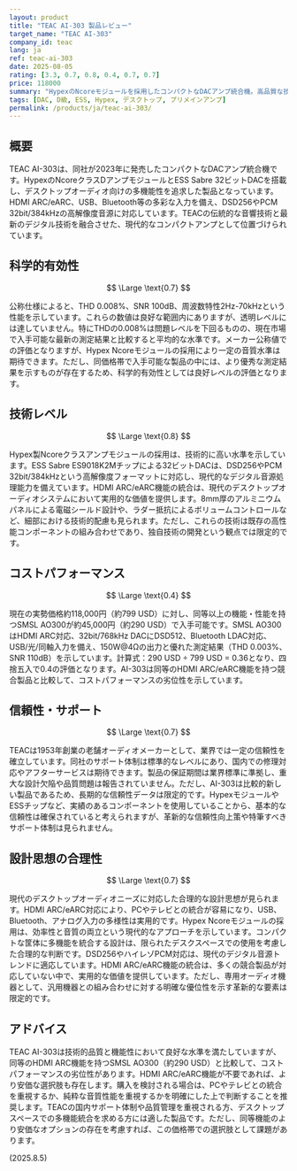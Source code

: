 ```yaml
---
layout: product
title: "TEAC AI-303 製品レビュー"
target_name: "TEAC AI-303"
company_id: teac
lang: ja
ref: teac-ai-303
date: 2025-08-05
rating: [3.3, 0.7, 0.8, 0.4, 0.7, 0.7]
price: 118000
summary: "HypexのNcoreモジュールを採用したコンパクトなDACアンプ統合機。高品質な技術を投入しているものの、同等機能を持つ製品と比較するとコストパフォーマンスに課題があります。"
tags: [DAC, D級, ESS, Hypex, デスクトップ, プリメインアンプ]
permalink: /products/ja/teac-ai-303/
---
```

## 概要

TEAC AI-303は、同社が2023年に発売したコンパクトなDACアンプ統合機です。HypexのNcoreクラスDアンプモジュールとESS Sabre 32ビットDACを搭載し、デスクトップオーディオ向けの多機能性を追求した製品となっています。HDMI ARC/eARC、USB、Bluetooth等の多彩な入力を備え、DSD256やPCM 32bit/384kHzの高解像度音源に対応しています。TEACの伝統的な音響技術と最新のデジタル技術を融合させた、現代的なコンパクトアンプとして位置づけられています。

## 科学的有効性

$$ \Large \text{0.7} $$

公称仕様によると、THD 0.008%、SNR 100dB、周波数特性2Hz-70kHzという性能を示しています。これらの数値は良好な範囲内にありますが、透明レベルには達していません。特にTHDの0.008%は問題レベルを下回るものの、現在市場で入手可能な最新の測定結果と比較すると平均的な水準です。メーカー公称値での評価となりますが、Hypex Ncoreモジュールの採用により一定の音質水準は期待できます。ただし、同価格帯で入手可能な製品の中には、より優秀な測定結果を示すものが存在するため、科学的有効性としては良好レベルの評価となります。

## 技術レベル

$$ \Large \text{0.8} $$

Hypex製Ncoreクラスアンプモジュールの採用は、技術的に高い水準を示しています。ESS Sabre ES9018K2Mチップによる32ビットDACは、DSD256やPCM 32bit/384kHzという高解像度フォーマットに対応し、現代的なデジタル音源処理能力を備えています。HDMI ARC/eARC機能の統合は、現代のデスクトップオーディオシステムにおいて実用的な価値を提供します。8mm厚のアルミニウムパネルによる電磁シールド設計や、ラダー抵抗によるボリュームコントロールなど、細部における技術的配慮も見られます。ただし、これらの技術は既存の高性能コンポーネントの組み合わせであり、独自技術の開発という観点では限定的です。

## コストパフォーマンス

$$ \Large \text{0.4} $$

現在の実勢価格約118,000円（約799 USD）に対し、同等以上の機能・性能を持つSMSL AO300が約45,000円（約290 USD）で入手可能です。SMSL AO300はHDMI ARC対応、32bit/768kHz DACにDSD512、Bluetooth LDAC対応、USB/光/同軸入力を備え、150W@4Ωの出力と優れた測定結果（THD 0.003%、SNR 110dB）を示しています。計算式：290 USD ÷ 799 USD = 0.36となり、四捨五入で0.4の評価となります。AI-303は同等のHDMI ARC/eARC機能を持つ競合製品と比較して、コストパフォーマンスの劣位性を示しています。

## 信頼性・サポート

$$ \Large \text{0.7} $$

TEACは1953年創業の老舗オーディオメーカーとして、業界では一定の信頼性を確立しています。同社のサポート体制は標準的なレベルにあり、国内での修理対応やアフターサービスは期待できます。製品の保証期間は業界標準に準拠し、重大な設計欠陥や品質問題は報告されていません。ただし、AI-303は比較的新しい製品であるため、長期的な信頼性データは限定的です。HypexモジュールやESSチップなど、実績のあるコンポーネントを使用していることから、基本的な信頼性は確保されていると考えられますが、革新的な信頼性向上策や特筆すべきサポート体制は見られません。

## 設計思想の合理性

$$ \Large \text{0.7} $$

現代のデスクトップオーディオニーズに対応した合理的な設計思想が見られます。HDMI ARC/eARC対応により、PCやテレビとの統合が容易になり、USB、Bluetooth、アナログ入力の多様性は実用的です。Hypex Ncoreモジュールの採用は、効率性と音質の両立という現代的なアプローチを示しています。コンパクトな筐体に多機能を統合する設計は、限られたデスクスペースでの使用を考慮した合理的な判断です。DSD256やハイレゾPCM対応は、現代のデジタル音源トレンドに適応しています。HDMI ARC/eARC機能の統合は、多くの競合製品が対応していない中で、実用的な価値を提供しています。ただし、専用オーディオ機器として、汎用機器との組み合わせに対する明確な優位性を示す革新的な要素は限定的です。

## アドバイス

TEAC AI-303は技術的品質と機能性において良好な水準を満たしていますが、同等のHDMI ARC機能を持つSMSL AO300（約290 USD）と比較して、コストパフォーマンスの劣位性があります。HDMI ARC/eARC機能が不要であれば、より安価な選択肢も存在します。購入を検討される場合は、PCやテレビとの統合を重視するか、純粋な音質性能を重視するかを明確にした上で判断することを推奨します。TEACの国内サポート体制や品質管理を重視される方、デスクトップスペースでの多機能統合を求める方には適した製品です。ただし、同等機能のより安価なオプションの存在を考慮すれば、この価格帯での選択肢として課題があります。

(2025.8.5)
